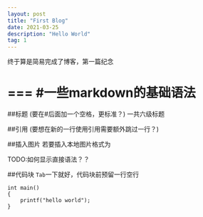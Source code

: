 ```yaml
---
layout: post
title: "First Blog"
date: 2021-03-25 
description: "Hello World"
tag: 1
--- 
```


终于算是简易完成了博客，第一篇纪念

===
#一些markdown的基础语法
===
##标题
(要在#后面加一个空格，更标准？) 一共六级标题


##引用
(要想在新的一行使用引用需要额外跳过一行？)


##插入图片
若要插入本地图片格式为

TODO:如何显示直接语法？？


##代码块
`Tab`一下就好，代码块前预留一行空行

	int main()
	{
		printf("hello world");
	}



